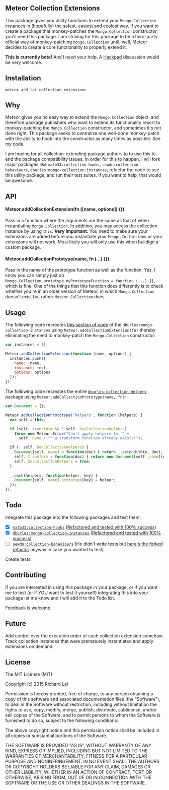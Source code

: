 ## Meteor Collection Extensions

This package gives you utility functions to extend your `Mongo.Collection` instances in (hopefully) the safest, 
easiest and coolest way. If you want to create a package that monkey-patches the `Mongo.Collection` constructor, you'll need this package. I am striving for this package to be a third-party official way of monkey-patching `Mongo.Collection` until, well, Meteor decides to create a core functionality to properly extend it.

__This is currently beta!__
And I need your help. A [Hackpad](https://hackpad.com/rdqGCTPoZ8F) discussion would be very welcome.

## Installation

```
meteor add lai:collection-extensions
```

## Why

Meteor gives you no easy way to extend the `Mongo.Collection` object, and therefore 
package publishers who want to extend its functionality resort 
to monkey-patching the `Mongo.Collection` constructor, and sometimes it's not done right. This package seeks to centralize one well-done monkey-patch with the ability to hook into the constructor as many times as possible. See my code.

I am hoping for all collection-extending package authors to to use this to end the package compatibility issues. In order for this to happen, I will fork major packages like `matb33:collection-hooks`, `sewdn:collection-behaviours`, `dburles:mongo-collection-instances`,
 refactor the code to use this utility package, and run their test suites. If you want to help, that would be awesome.

## API

#### Meteor.addCollectionExtension(fn ([name, options]) {})

Pass in a function where the arguments are the same as that of when instantiating `Mongo.Collection`. In addition, you may access the collection instance by using `this`. __Very Important:__ You need to make sure your extensions are added before you instantiate your `Mongo.Collection`s or your extensions will not work. Most likely you will only use this when buildign a custom package.

#### Meteor.addCollectionPrototype(name, fn (...) {})

Pass in the name of the prototype function as well as the function. Yes, I know you can simply just do `Mongo.Collection.prototype.myPrototypeFunction = function (...) {}`, which is fine. One of the things that this function does differently is to check whether you're in an older version of Meteor, in which `Mongo.Collection` doesn't exist but rather `Meteor.Collection` does.

## Usage

The following code recreates [this section of code](https://github.com/dburles/mongo-collection-instances/blob/master/mongo-instances.js#L4-L12) of the `dburles:mongo-collection-instances` using `Meteor.addCollectionExtension(fn)` thereby eliminating the need to monkey-patch the `Mongo.Collection` constructor:

```js
var instances = [];

Meteor.addCollectionExtension(function (name, options) {
  instances.push({
    name: _name,
    instance: inst,
    options: options
  });
});
```

The following code recreates the entire [`dburles:collection-helpers`](https://github.com/dburles/meteor-collection-helpers/blob/master/collection-helpers.js) package using `Meteor.addCollectionPrototype(name, fn)`:

```js
var Document = {};

Meteor.addCollectionPrototype('helpers', function (helpers) {
  var self = this;

  if (self._transform && ! self._hasCollectionHelpers)
    throw new Meteor.Error("Can't apply helpers to '" +
      self._name + "' a transform function already exists!");

  if (! self._hasCollectionHelpers) {
    Document[self._name] = function(doc) { return _.extend(this, doc); };
    self._transform = function(doc) { return new Document[self._name](doc); };
    self._hasCollectionHelpers = true;
  }
  
  _.each(helpers, function(helper, key) {
    Document[self._name].prototype[key] = helper;
  });
});
```

## Todo

Integrate this package into the following packages and test them:

* [x] [`matb33:collection-hooks`](https://github.com/matb33/meteor-collection-hooks/) ([Refactored and tested with 100% success](https://github.com/rclai/meteor-collection-hooks/tree/collection-extensions))
* [x] [`dburles:mongo-collection-instances`](https://github.com/dburles/mongo-collection-instances) ([Refactored and tested with 100% success](https://github.com/rclai/mongo-collection-instances/tree/collection-extensions))
* [ ] [`sewdn:collection-behaviours`](https://github.com/Sewdn/meteor-collection-behaviours/) (He didn't write tests but [here's the forked refactor](https://github.com/rclai/meteor-collection-behaviours/tree/collection-extensions) anyway in case you wanted to test)

Create tests.

## Contributing

If you are interested in using this package in your package, or if you want me to test (or if YOU want to test it yourself) integrating this into your package let me know and I will add it to the Todo list.

Feedback is welcome.

## Future

Add control over the execution order of each collection extension somehow.
Track collection instances that were prematurely instantiated and apply extensions on demand.

## License

The MIT License (MIT)

Copyright (c) 2015 Richard Lai

Permission is hereby granted, free of charge, to any person obtaining a copy
of this software and associated documentation files (the "Software"), to deal
in the Software without restriction, including without limitation the rights
to use, copy, modify, merge, publish, distribute, sublicense, and/or sell
copies of the Software, and to permit persons to whom the Software is
furnished to do so, subject to the following conditions:

The above copyright notice and this permission notice shall be included in
all copies or substantial portions of the Software.

THE SOFTWARE IS PROVIDED "AS IS", WITHOUT WARRANTY OF ANY KIND, EXPRESS OR
IMPLIED, INCLUDING BUT NOT LIMITED TO THE WARRANTIES OF MERCHANTABILITY,
FITNESS FOR A PARTICULAR PURPOSE AND NONINFRINGEMENT. IN NO EVENT SHALL THE
AUTHORS OR COPYRIGHT HOLDERS BE LIABLE FOR ANY CLAIM, DAMAGES OR OTHER
LIABILITY, WHETHER IN AN ACTION OF CONTRACT, TORT OR OTHERWISE, ARISING FROM,
OUT OF OR IN CONNECTION WITH THE SOFTWARE OR THE USE OR OTHER DEALINGS IN
THE SOFTWARE.
